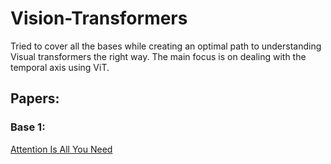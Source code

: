 # Vision-Transformers

Tried to cover all the bases while creating an optimal path to understanding Visual transformers the right way.
The main focus is on dealing with the temporal axis using ViT.

## Papers:

### Base 1:
[Attention Is All You Need](https://arxiv.org/abs/1706.03762)

